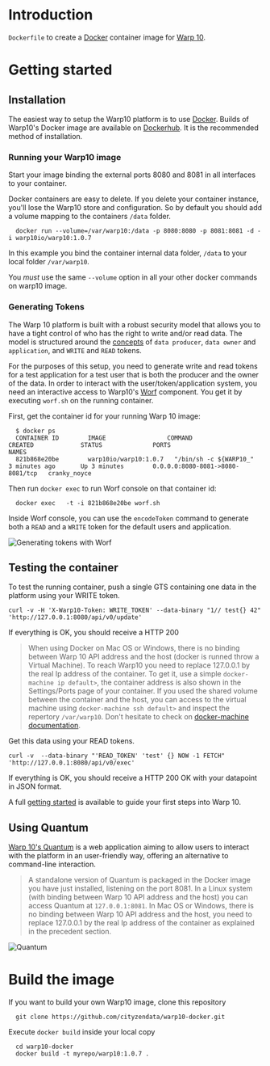 # Introduction

`Dockerfile` to create a [Docker](https://www.docker.com/) container image for [Warp 10](https://www.warp10.io/).

# Getting started

## Installation

The easiest way to setup the Warp10 platform is to use [Docker](http://docker.io). Builds of Warp10's Docker image are available on [Dockerhub](https://hub.docker.com/r/warp10io/warp10/). It is the recommended method of installation. 

### Running your Warp10 image

Start your image binding the external ports 8080 and 8081 in all interfaces to your container.

Docker containers are easy to delete. If you delete your container instance, you'll lose the Warp10 store and configuration. So by default you should add a volume mapping to the containers `/data` folder.

~~~
  docker run --volume=/var/warp10:/data -p 8080:8080 -p 8081:8081 -d -i warp10io/warp10:1.0.7
~~~

In this example you bind the container internal data folder, `/data` to your local folder `/var/warp10`.

You *must* use the same `--volume` option in all your other docker commands on warp10 image.


### Generating Tokens

The Warp 10 platform is built with a robust security model that allows you to have a tight control of who has the right to write and/or read data. The model is structured around the [concepts](http://www.warp10.io//introduction/concepts) of `data producer`, `data owner` and `application`, and `WRITE` and `READ` tokens.  

For the purposes of this setup, you need to generate write and read tokens for a test application for a test user that is both the producer and the owner of the data. In order to interact with the user/token/application system, you need an interactive access to Warp10's [Worf](http://www.warp10.io/tools/worf) component. You get it by executing `worf.sh` on the running container.

First, get the container id for your running Warp 10 image:

~~~
  $ docker ps
  CONTAINER ID        IMAGE                 COMMAND                  CREATED             STATUS              PORTS                              NAMES
  821b868e20be        warp10io/warp10:1.0.7   "/bin/sh -c ${WARP10_"   3 minutes ago       Up 3 minutes        0.0.0.0:8080-8081->8080-8081/tcp   cranky_noyce
~~~

Then run `docker exec` to run Worf console on that container id:

~~~
  docker exec   -t -i 821b868e20be worf.sh
~~~


Inside Worf console, you can use the `encodeToken` command to generate both a `READ` and a `WRITE` token for the default users and application.

![Generating tokens with Worf](http://www.warp10.io/img/getting-started/generating-tokens-with-worf.png)


## Testing the container


To test the running container, push a single GTS containing one data in the platform using your WRITE token.

  ```
  curl -v -H 'X-Warp10-Token: WRITE_TOKEN' --data-binary "1// test{} 42" 'http://127.0.0.1:8080/api/v0/update'
  ```

If everything is OK, you should receive a HTTP 200

> When using Docker on Mac OS or Windows, there is no binding between Warp 10 API address and the host (docker is runned throw a Virtual Machine). To reach Warp10 you need to replace 127.0.0.1 by the real Ip address of the container. To get it, use a simple `docker-machine ip default>`, the container address is also shown in the Settings/Ports page of your container. If you used the shared volume between the container and the host, you can access to the virtual machine using `docker-machine ssh default>` and inspect the repertory `/var/warp10`. Don't hesitate to check on [docker-machine documentation](https://docs.docker.com/machine/).

Get this data using your READ tokens.

```
curl -v  --data-binary "'READ_TOKEN' 'test' {} NOW -1 FETCH" 'http://127.0.0.1:8080/api/v0/exec'
```

If everything is OK, you should receive a HTTP 200 OK with your datapoint in JSON format.

A full [getting started](http://www.warp10.io/getting-started/) is available to guide your first steps into Warp 10.


## Using Quantum

[Warp 10's Quantum](http://www.warp10.io/tools/quantum) is a web application aiming to allow users to interact with the platform in an user-friendly way, offering an alternative to command-line interaction.

> A standalone version of Quantum is packaged in the Docker image you have just installed, listening on the port 8081. In a Linux system (with binding between Warp 10 API address and the host) you can access Quantum at `127.0.0.1:8081`. In Mac OS or Windows, there is no binding between Warp 10 API address and the host, you need to replace 127.0.0.1 by the real Ip address of the container as explained in the precedent section.

![Quantum](http://www.warp10.io/img/getting-started/quantum-warpscript.png)

# Build the image 

If you want to build your own Warp10 image, clone this repository

~~~
  git clone https://github.com/cityzendata/warp10-docker.git
~~~

Execute `docker build` inside your local copy

~~~
  cd warp10-docker
  docker build -t myrepo/warp10:1.0.7 .
~~~
